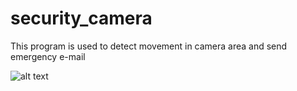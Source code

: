 # security_camera
This program is used to detect movement in camera area and send emergency e-mail 

![alt text](https://github.com/SPiotr568//blob/main/e-mail.png?raw=true)
